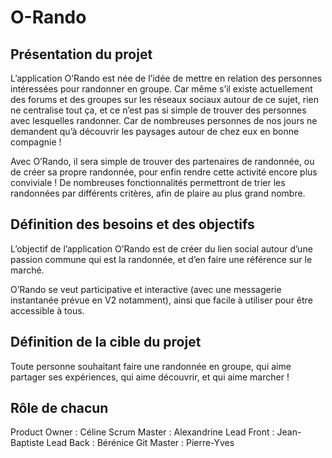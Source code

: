 # O-Rando

## Présentation du projet

L’application O’Rando est née de l’idée de mettre en relation des personnes intéressées pour randonner en groupe. Car même s’il existe actuellement des forums et des groupes sur les réseaux sociaux autour de ce sujet, rien ne centralise tout ça, et ce n’est pas si simple de trouver des personnes avec lesquelles randonner. Car de nombreuses personnes de nos jours ne demandent qu’à découvrir les paysages autour de chez eux en bonne compagnie ! 

Avec O’Rando, il sera simple de trouver des partenaires de randonnée, ou de créer sa propre randonnée, pour enfin rendre cette activité encore plus conviviale !
De nombreuses fonctionnalités permettront de trier les randonnées par différents critères, afin de plaire au plus grand nombre.



## Définition des besoins et des objectifs

L’objectif de l’application O’Rando est de créer du lien social autour d’une passion commune qui est la randonnée, et d’en faire une référence sur le marché.

O’Rando se veut participative et interactive (avec une messagerie instantanée prévue en V2 notamment), ainsi que facile à utiliser pour être accessible à tous.



## Définition de la cible du projet

Toute personne souhaitant faire une randonnée en groupe, qui aime partager ses expériences, qui aime découvrir, et qui aime marcher !


## Rôle de chacun

Product Owner : Céline
Scrum Master : Alexandrine
Lead Front : Jean-Baptiste
Lead Back : Bérénice
Git Master : Pierre-Yves
